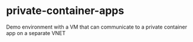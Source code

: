 # private-container-apps
Demo environment with a VM that can communicate to a private container app on a separate VNET
